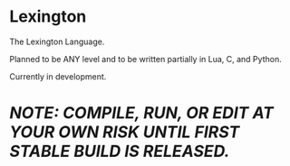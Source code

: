 # Lexington
The Lexington Language.

Planned to be ANY level and to be written partially in Lua, C, and Python.

Currently in development. 

# *NOTE: COMPILE, RUN, OR EDIT AT YOUR OWN RISK UNTIL FIRST STABLE BUILD IS RELEASED.*
